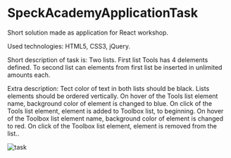 # SpeckAcademyApplicationTask
Short solution made as application for React workshop.


Used technologies: HTML5, CSS3, jQuery.


Short description of task is: 
Two lists. First list Tools has 4 delements defined. To second list can elements from first list be inserted in unlimited amounts each.


Extra description: 
Tect color of text in both lists should be black. 
Lists elements should be ordered vertically. 
On hover of the Tools list element name, background color of element is changed to blue. 
On click of the Tools list element, element is added to Toolbox list, to beginning. 
On hover of the Toolbox list element name, background color of element is changed to red. 
On click of the Toolbox list element, element is removed from the list.. 


![task](https://user-images.githubusercontent.com/26230313/74389734-6ed9fb00-4dff-11ea-8652-3ec649056b2c.PNG)

